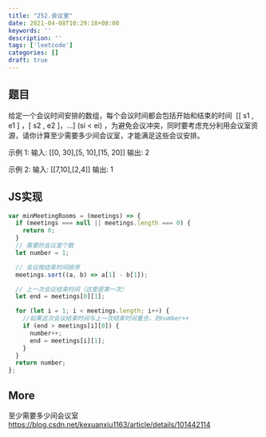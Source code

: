 ```yaml
---
title: "252.会议室"
date: 2021-04-08T10:29:18+08:00
keywords: ''
description: ''
tags: ['leetcode']
categories: []
draft: true
---
```


## 题目

给定一个会议时间安排的数组，每个会议时间都会包括开始和结束的时间  [[ s1 , e1 ] ，[ s2 , e2 ]，…] (si < ei) ，为避免会议冲突，同时要考虑充分利用会议室资源，请你计算至少需要多少间会议室，才能满足这些会议安排。

示例 1:
输入: [[0, 30],[5, 10],[15, 20]]
输出: 2

示例 2:
输入: [[7,10],[2,4]]
输出: 1


## JS实现

```javascript
var minMeetingRooms = (meetings) => {
  if (meetings === null || meetings.length === 0) {
    return 0;
  }
  // 需要的会议室个数
  let number = 1;

  // 会议按结束时间排序
  meetings.sort((a, b) => a[1] - b[1]);

  // 上一次会议结束时间（这里是第一次）
  let end = meetings[0][1];

  for (let i = 1; i < meetings.length; i++) {
    //如果这次会议结束时间与上一次结束时间重合，则number++
    if (end > meetings[i][0]) {
      number++;
      end = meetings[i][1];
    }
  }
  return number;
};
```

## More   

至少需要多少间会议室   
https://blog.csdn.net/kexuanxiu1163/article/details/101442114   


